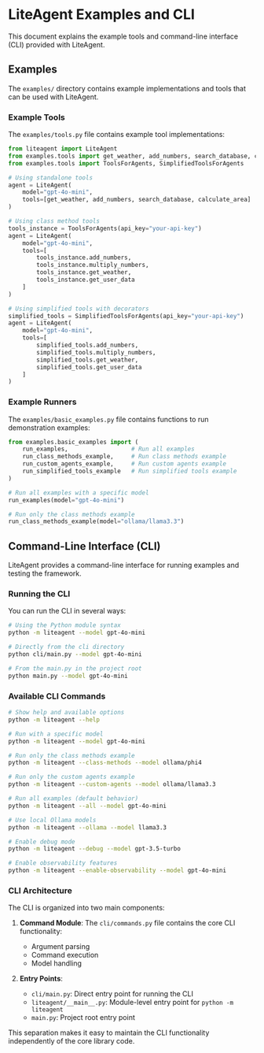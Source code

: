# LiteAgent Examples and CLI

This document explains the example tools and command-line interface (CLI) provided with LiteAgent.

## Examples

The `examples/` directory contains example implementations and tools that can be used with LiteAgent.

### Example Tools

The `examples/tools.py` file contains example tool implementations:

```python
from liteagent import LiteAgent
from examples.tools import get_weather, add_numbers, search_database, calculate_area
from examples.tools import ToolsForAgents, SimplifiedToolsForAgents

# Using standalone tools
agent = LiteAgent(
    model="gpt-4o-mini",
    tools=[get_weather, add_numbers, search_database, calculate_area]
)

# Using class method tools
tools_instance = ToolsForAgents(api_key="your-api-key")
agent = LiteAgent(
    model="gpt-4o-mini",
    tools=[
        tools_instance.add_numbers,
        tools_instance.multiply_numbers,
        tools_instance.get_weather,
        tools_instance.get_user_data
    ]
)

# Using simplified tools with decorators
simplified_tools = SimplifiedToolsForAgents(api_key="your-api-key")
agent = LiteAgent(
    model="gpt-4o-mini",
    tools=[
        simplified_tools.add_numbers,
        simplified_tools.multiply_numbers,
        simplified_tools.get_weather,
        simplified_tools.get_user_data
    ]
)
```

### Example Runners

The `examples/basic_examples.py` file contains functions to run demonstration examples:

```python
from examples.basic_examples import (
    run_examples,                  # Run all examples
    run_class_methods_example,     # Run class methods example
    run_custom_agents_example,     # Run custom agents example
    run_simplified_tools_example   # Run simplified tools example
)

# Run all examples with a specific model
run_examples(model="gpt-4o-mini")

# Run only the class methods example
run_class_methods_example(model="ollama/llama3.3")
```

## Command-Line Interface (CLI)

LiteAgent provides a command-line interface for running examples and testing the framework.

### Running the CLI

You can run the CLI in several ways:

```bash
# Using the Python module syntax
python -m liteagent --model gpt-4o-mini

# Directly from the cli directory
python cli/main.py --model gpt-4o-mini

# From the main.py in the project root
python main.py --model gpt-4o-mini
```

### Available CLI Commands

```bash
# Show help and available options
python -m liteagent --help

# Run with a specific model
python -m liteagent --model gpt-4o-mini

# Run only the class methods example
python -m liteagent --class-methods --model ollama/phi4

# Run only the custom agents example
python -m liteagent --custom-agents --model ollama/llama3.3

# Run all examples (default behavior)
python -m liteagent --all --model gpt-4o-mini

# Use local Ollama models
python -m liteagent --ollama --model llama3.3

# Enable debug mode
python -m liteagent --debug --model gpt-3.5-turbo

# Enable observability features
python -m liteagent --enable-observability --model gpt-4o-mini
```

### CLI Architecture

The CLI is organized into two main components:

1. **Command Module**: The `cli/commands.py` file contains the core CLI functionality:
   - Argument parsing
   - Command execution
   - Model handling

2. **Entry Points**:
   - `cli/main.py`: Direct entry point for running the CLI
   - `liteagent/__main__.py`: Module-level entry point for `python -m liteagent`
   - `main.py`: Project root entry point

This separation makes it easy to maintain the CLI functionality independently of the core library code. 
